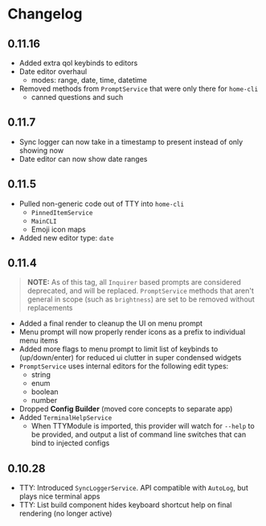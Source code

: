 # Changelog

## 0.11.16

- Added extra qol keybinds to editors
- Date editor overhaul
  - modes: range, date, time, datetime
- Removed methods from `PromptService` that were only there for `home-cli`
  - canned questions and such

## 0.11.7

- Sync logger can now take in a timestamp to present instead of only showing now
- Date editor can now show date ranges

## 0.11.5

- Pulled non-generic code out of TTY into `home-cli`
  - `PinnedItemService`
  - `MainCLI`
  - Emoji icon maps
- Added new editor type: `date`

## 0.11.4

> **NOTE:** As of this tag, all `Inquirer` based prompts are considered deprecated, and will be replaced. `PromptService` methods that aren't general in scope (such as `brightness`) are set to be removed without replacements

- Added a final render to cleanup the UI on menu prompt
- Menu prompt will now properly render icons as a prefix to individual menu items
- Added more flags to menu prompt to limit list of keybinds to (up/down/enter) for reduced ui clutter in super condensed widgets
- `PromptService` uses internal editors for the following edit types:
  - string
  - enum
  - boolean
  - number
- Dropped **Config Builder** (moved core concepts to separate app)
- Added `TerminalHelpService`
  - When TTYModule is imported, this provider will watch for `--help` to be provided, and output a list of command line switches that can bind to injected configs

## 0.10.28

- TTY: Introduced `SyncLoggerService`. API compatible with `AutoLog`, but plays nice terminal apps
- TTY: List build component hides keyboard shortcut help on final rendering (no longer active)
